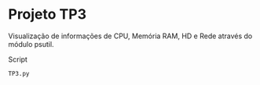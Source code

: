 # Projeto TP3

Visualização de informações de CPU,
Memória RAM, HD e Rede através do módulo
psutil.

Script

`TP3.py`
